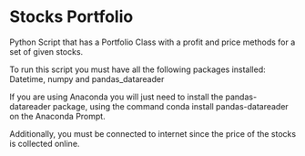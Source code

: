 # Stocks Portfolio
Python Script that has a Portfolio Class with a profit and price methods for a set of given stocks.


To run this script you must have all the following packages installed:
Datetime, numpy and pandas_datareader

If you are using Anaconda you will just need to install the pandas-datareader 
package, using the command conda install pandas-datareader on the Anaconda 
Prompt. 


Additionally, you must be connected to internet since the price of the stocks 
is collected online.
